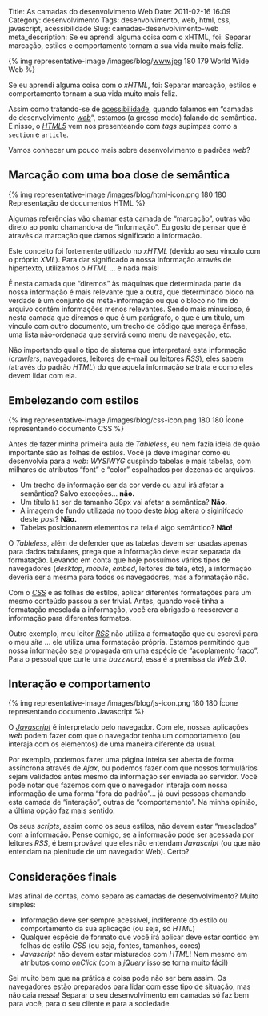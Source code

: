 Title: As camadas do desenvolvimento Web
Date: 2011-02-16 16:09
Category: desenvolvimento
Tags: desenvolvimento, web, html, css, javascript, acessibilidade
Slug: camadas-desenvolvimento-web
meta_description: Se eu aprendi alguma coisa com o xHTML, foi: Separar marcação, estilos e comportamento tornam a sua vida muito mais feliz.

{% img representative-image /images/blog/www.jpg 180 179 World Wide Web %}

Se eu aprendi alguma coisa com o _xHTML_, foi:
Separar marcação, estilos e comportamento tornam a sua vida muito mais
feliz.

<!-- PELICAN_END_SUMMARY -->

Assim como tratando-se de [acessibilidade][], quando falamos em “camadas
de desenvolvimento [*web*][]“, estamos (a grosso modo) falando de
semântica. E nisso, o [*HTML5*][] vem nos presenteando com _tags_
supimpas como a `section` e `article`.

Vamos conhecer um pouco mais sobre desenvolvimento e padrões _web_?

## Marcação com uma boa dose de semântica

{% img representative-image /images/blog/html-icon.png 180 180 Representação de documentos HTML %}

Algumas referências vão chamar esta camada de “marcação”, outras vão direto ao
ponto chamando-a de “informação”. Eu gosto de pensar que é através da marcação
que damos significado a informação.

Este conceito foi fortemente utilizado no _xHTML_ (devido ao seu vínculo
com o próprio _XML_). Para dar significado a nossa informação através de
hipertexto, utilizamos o _HTML_ … e nada mais!

É nesta camada que “diremos” às máquinas que determinada parte da nossa
informação é mais relevante que a outra, que determinado bloco na
verdade é um conjunto de meta-informação ou que o bloco no fim do
arquivo contém informações menos relevantes. Sendo mais minucioso, é
nesta camada que diremos o que é um parágrafo, o que é um título, um
vínculo com outro documento, um trecho de código que mereça ênfase, uma
lista não-ordenada que servirá como menu de navegação, etc.

Não importando qual o tipo de sistema que interpretará esta informação
(_crawlers_, navegadores, leitores de e-mail ou leitores _RSS_), eles
sabem (através do padrão _HTML_) do que aquela informação se trata e
como eles devem lidar com ela.

## Embelezando com estilos

{% img representative-image /images/blog/css-icon.png 180 180 Ícone representando documento CSS %}

Antes de fazer minha primeira
aula de _Tableless_, eu nem fazia ideia de quão importante são as folhas
de estilos. Você já deve imaginar como eu desenvolvia para a _web_:
_WYSIWYG_ cuspindo tabelas e mais tabelas, com milhares de atributos
“font” e “color” espalhados por dezenas de arquivos.

- Um trecho de informação ser da cor verde ou azul irá afetar a
  semântica? Salvo exceções… **não.**
- Um título `h1` ser de tamanho 38px vai afetar a semântica?
  **Não.**
- A imagem de fundo utilizada no topo deste _blog_ altera o
  siginifcado deste _post_? **Não.**
- Tabelas posicionarem elementos na tela é algo semântico? **Não!**

O _Tableless_, além de defender que as tabelas devem ser usadas apenas
para dados tabulares, prega que a informação deve estar separada da
formatação. Levando em conta que hoje possuímos vários tipos de
navegadores (_desktop_, _mobile_, _embed_, leitores de tela, etc), a
informação deveria ser a mesma para todos os navegadores, mas a
formatação não.

Com o [*CSS*][] e as folhas de estilos, aplicar diferentes formatações
para um mesmo conteúdo passou a ser trivial. Antes, quando você tinha a
formatação mesclada a informação, você era obrigado a reescrever a
informação para diferentes formatos.

Outro exemplo, meu leitor [*RSS*][] não utiliza a formatação que eu
escrevi para o meu _site_ … ele utiliza uma formatação própria. Estamos
permitindo que nossa informação seja propagada em uma espécie de
“acoplamento fraco”. Para o pessoal que curte uma _buzzword_, essa é a
premissa da _Web 3.0_.

## Interação e comportamento

{% img representative-image /images/blog/js-icon.png 180 180 Ícone representando documento Javascript %}

O [*Javascript*][] é interpretado pelo navegador. Com ele, nossas aplicações _web_ podem
fazer com que o navegador tenha um comportamento (ou interaja com os
elementos) de uma maneira diferente da usual.

Por exemplo, podemos fazer uma página inteira ser aberta de forma
assíncrona através de _Ajax_, ou podemos fazer com que nossos
formulários sejam validados antes mesmo da informação ser enviada ao
servidor. Você pode notar que fazemos com que o navegador interaja com
nossa informação de uma forma “fora do padrão”… já ouvi pessoas chamando
esta camada de “interação”, outras de “comportamento”. Na minha opinião,
a última opção faz mais sentido.

Os seus _scripts_, assim como os seus estilos, não devem estar
“mesclados” com a informação. Pense comigo, se a informação pode ser
acessada por leitores _RSS_, é bem provável que eles não entendam
_Javascript_ (ou que não entendam na plenitude de um navegador Web).
Certo?

## Considerações finais

Mas afinal de contas, como separo as camadas de desenvolvimento? Muito
simples:

- Informação deve ser sempre acessível, indiferente do estilo ou
  comportamento da sua aplicação (ou seja, só _HTML_)
- Qualquer espécie de formato que você irá aplicar deve estar contido
  em folhas de estilo _CSS_ (ou seja, fontes, tamanhos, cores)
- _Javascript_ não devem estar misturados com _HTML_! Nem mesmo em
  atributos como _onClick_ (com a _jQuery_ isso se torna muito fácil)

Sei muito bem que na prática a coisa pode não ser bem assim. Os
navegadores estão preparados para lidar com esse tipo de situação, mas
não caia nessa! Separar o seu desenvolvimento em camadas só faz bem para
você, para o seu cliente e para a sociedade.

[acessibilidade]: {tag}acessibilidade "Leia mais sobre Acessibilidade"
[*web*]: {tag}web "Leia mais sobre Web"
[*html5*]: {tag}html5 "Leia mais sobre HTML5"
[*css*]: {tag}css3 "Leia mais sobre CSS3"
[*rss*]: {filename}o-que-e-rss.md "O que é RSS?"
[*javascript*]: {tag}javascript "Leia mais sobre Javascript"
